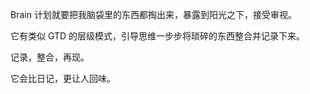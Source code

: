 Brain 计划就要把我脑袋里的东西都掏出来，暴露到阳光之下，接受审视。

它有类似 GTD 的层级模式，引导思维一步步将琐碎的东西整合并记录下来。

记录，整合，再现。

它会比日记，更让人回味。
